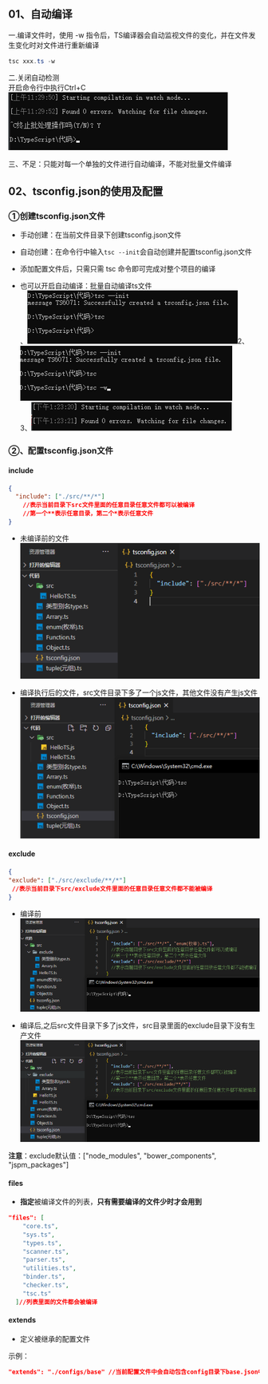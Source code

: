 ## 01、自动编译

一.编译文件时，使用 -w 指令后，TS编译器会自动监视文件的变化，并在文件发生变化时对文件进行重新编译

```powershell
tsc xxx.ts -w
```

二.关闭自动检测<br>开启命令行中执行Ctrl+C<br>![image-20210411113329805](image-20210411113329805.png)

三、不足：只能对每一个单独的文件进行自动编译，不能对批量文件编译

## 02、tsconfig.json的使用及配置

### ①创建tsconfig.json文件

* 手动创建：在当前文件目录下创建tsconfig.json文件

* 自动创建：在命令行中输入`tsc --init`会自动创建并配置tsconfig.json文件

* 添加配置文件后，只需只需 tsc 命令即可完成对整个项目的编译

* 也可以开启自动编译：批量自动编译ts文件<br>、![image-20210411132129833](image-20210411132129833.png)2、![image-20210411132218257](image-20210411132218257.png)<br>3、![image-20210411132328769](image-20210411132328769.png)

  

### ②、配置tsconfig.json文件

#### **include**

```json
{
  "include": ["./src/**/*"]
    //表示当前目录下src文件里面的任意目录任意文件都可以被编译
    //第一个**表示任意目录，第二个*表示任意文件
}
```

* 未编译前的文件<br>![image-20210411133426875](image-20210411133426875.png)

* 编译执行后的文件，src文件目录下多了一个js文件，其他文件没有产生js文件<br>![image-20210411133610595](image-20210411133610595.png)

#### **exclude**

```json
{
"exclude": ["./src/exclude/**/*"]
 //表示当前目录下src/exclude文件里面的任意目录任意文件都不能被编译
}
```

* 编译前<br>![image-20210411134429278](image-20210411134429278.png)

* 编译后,之后src文件目录下多了js文件，src目录里面的exclude目录下没有生产文件<br>![image-20210411134650132](image-20210411134650132.png)

**注意**：exclude默认值：["node_modules", "bower_components", "jspm_packages"]

#### **files**

* **指定**被编译文件的列表，**只有需要编译的文件少时才会用到**

```json
"files": [
    "core.ts",
    "sys.ts",
    "types.ts",
    "scanner.ts",
    "parser.ts",
    "utilities.ts",
    "binder.ts",
    "checker.ts",
    "tsc.ts"
  ]//列表里面的文件都会被编译
```

#### **extends**

-   定义被继承的配置文件

示例：

```json
"extends": "./configs/base" //当前配置文件中会自动包含config目录下base.json中的所有配置信息
```



